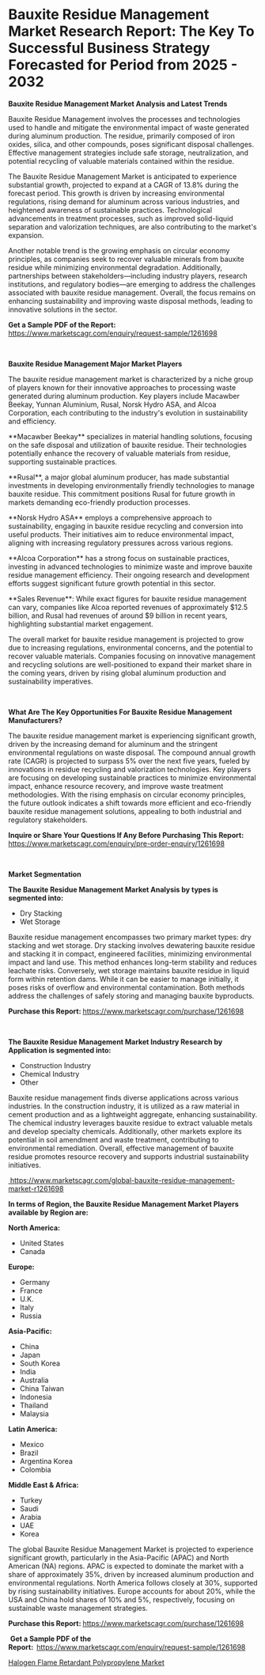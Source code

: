 <p><h1>Bauxite Residue Management Market Research Report: The Key To Successful Business Strategy Forecasted for Period from 2025 - 2032</h1></p><p><strong>Bauxite Residue Management Market Analysis and Latest Trends</strong></p>
<p><p>Bauxite Residue Management involves the processes and technologies used to handle and mitigate the environmental impact of waste generated during aluminum production. The residue, primarily composed of iron oxides, silica, and other compounds, poses significant disposal challenges. Effective management strategies include safe storage, neutralization, and potential recycling of valuable materials contained within the residue.</p><p>The Bauxite Residue Management Market is anticipated to experience substantial growth, projected to expand at a CAGR of 13.8% during the forecast period. This growth is driven by increasing environmental regulations, rising demand for aluminum across various industries, and heightened awareness of sustainable practices. Technological advancements in treatment processes, such as improved solid-liquid separation and valorization techniques, are also contributing to the market's expansion. </p><p>Another notable trend is the growing emphasis on circular economy principles, as companies seek to recover valuable minerals from bauxite residue while minimizing environmental degradation. Additionally, partnerships between stakeholders—including industry players, research institutions, and regulatory bodies—are emerging to address the challenges associated with bauxite residue management. Overall, the focus remains on enhancing sustainability and improving waste disposal methods, leading to innovative solutions in the sector.</p></p>
<p><strong>Get a Sample PDF of the Report:&nbsp;</strong> <a href="https://www.marketscagr.com/enquiry/request-sample/1261698?utm_campaign=3534&utm_medium=2&utm_source=Github&utm_content=ia&utm_term=03042025&utm_id=bauxite-residue-management">https://www.marketscagr.com/enquiry/request-sample/1261698</a></p>
<p>&nbsp;</p>
<p><strong>Bauxite Residue Management Major Market Players</strong></p>
<p><p>The bauxite residue management market is characterized by a niche group of players known for their innovative approaches to processing waste generated during aluminum production. Key players include Macawber Beekay, Yunnan Aluminium, Rusal, Norsk Hydro ASA, and Alcoa Corporation, each contributing to the industry's evolution in sustainability and efficiency.</p><p>**Macawber Beekay** specializes in material handling solutions, focusing on the safe disposal and utilization of bauxite residue. Their technologies potentially enhance the recovery of valuable materials from residue, supporting sustainable practices.</p><p>**Rusal**, a major global aluminum producer, has made substantial investments in developing environmentally friendly technologies to manage bauxite residue. This commitment positions Rusal for future growth in markets demanding eco-friendly production processes.</p><p>**Norsk Hydro ASA** employs a comprehensive approach to sustainability, engaging in bauxite residue recycling and conversion into useful products. Their initiatives aim to reduce environmental impact, aligning with increasing regulatory pressures across various regions.</p><p>**Alcoa Corporation** has a strong focus on sustainable practices, investing in advanced technologies to minimize waste and improve bauxite residue management efficiency. Their ongoing research and development efforts suggest significant future growth potential in this sector.</p><p>**Sales Revenue**: While exact figures for bauxite residue management can vary, companies like Alcoa reported revenues of approximately $12.5 billion, and Rusal had revenues of around $9 billion in recent years, highlighting substantial market engagement. </p><p>The overall market for bauxite residue management is projected to grow due to increasing regulations, environmental concerns, and the potential to recover valuable materials. Companies focusing on innovative management and recycling solutions are well-positioned to expand their market share in the coming years, driven by rising global aluminum production and sustainability imperatives.</p></p>
<p>&nbsp;</p>
<p><strong>What Are The Key Opportunities For Bauxite Residue Management Manufacturers?</strong></p>
<p><p>The bauxite residue management market is experiencing significant growth, driven by the increasing demand for aluminum and the stringent environmental regulations on waste disposal. The compound annual growth rate (CAGR) is projected to surpass 5% over the next five years, fueled by innovations in residue recycling and valorization technologies. Key players are focusing on developing sustainable practices to minimize environmental impact, enhance resource recovery, and improve waste treatment methodologies. With the rising emphasis on circular economy principles, the future outlook indicates a shift towards more efficient and eco-friendly bauxite residue management solutions, appealing to both industrial and regulatory stakeholders.</p></p>
<p><strong>Inquire or Share Your Questions If Any Before Purchasing This Report:</strong> <a href="https://www.marketscagr.com/enquiry/pre-order-enquiry/1261698?utm_campaign=3534&utm_medium=2&utm_source=Github&utm_content=ia&utm_term=03042025&utm_id=bauxite-residue-management">https://www.marketscagr.com/enquiry/pre-order-enquiry/1261698</a></p>
<p>&nbsp;</p>
<p><strong>Market Segmentation</strong></p>
<p><strong>The Bauxite Residue Management Market Analysis by types is segmented into:</strong></p>
<p><ul><li>Dry Stacking</li><li>Wet Storage</li></ul></p>
<p><p>Bauxite residue management encompasses two primary market types: dry stacking and wet storage. Dry stacking involves dewatering bauxite residue and stacking it in compact, engineered facilities, minimizing environmental impact and land use. This method enhances long-term stability and reduces leachate risks. Conversely, wet storage maintains bauxite residue in liquid form within retention dams. While it can be easier to manage initially, it poses risks of overflow and environmental contamination. Both methods address the challenges of safely storing and managing bauxite byproducts.</p></p>
<p><strong>Purchase this Report:&nbsp;</strong><a href="https://www.marketscagr.com/purchase/1261698?utm_campaign=3534&utm_medium=2&utm_source=Github&utm_content=ia&utm_term=03042025&utm_id=bauxite-residue-management">https://www.marketscagr.com/purchase/1261698</a></p>
<p>&nbsp;</p>
<p><strong>The Bauxite Residue Management Market Industry Research by Application is segmented into:</strong></p>
<p><ul><li>Construction Industry</li><li>Chemical Industry</li><li>Other</li></ul></p>
<p><p>Bauxite residue management finds diverse applications across various industries. In the construction industry, it is utilized as a raw material in cement production and as a lightweight aggregate, enhancing sustainability. The chemical industry leverages bauxite residue to extract valuable metals and develop specialty chemicals. Additionally, other markets explore its potential in soil amendment and waste treatment, contributing to environmental remediation. Overall, effective management of bauxite residue promotes resource recovery and supports industrial sustainability initiatives.</p></p>
<p><a href="https://www.marketscagr.com/global-bauxite-residue-management-market-r1261698?utm_campaign=3534&utm_medium=2&utm_source=Github&utm_content=ia&utm_term=03042025&utm_id=bauxite-residue-management">&nbsp;https://www.marketscagr.com/global-bauxite-residue-management-market-r1261698</a></p>
<p><strong>In terms of Region, the Bauxite Residue Management Market Players available by Region are:</strong></p>
<p>
    <p> <strong> North America: </strong>
        <ul>
            <li>United States</li>
            <li>Canada</li>
        </ul>
        </p> 
    <p> <strong> Europe: </strong>
        <ul>
            <li>Germany</li>
            <li>France</li>
            <li>U.K.</li>
            <li>Italy</li>
            <li>Russia</li>
        </ul>
        </p> 
    <p> <strong> Asia-Pacific: </strong>
        <ul>
            <li>China</li>
            <li>Japan</li>
            <li>South Korea</li>
            <li>India</li>
            <li>Australia</li>
            <li>China Taiwan</li>
            <li>Indonesia</li>
            <li>Thailand</li>
            <li>Malaysia</li>
        </ul>
        </p> 
    <p> <strong> Latin America: </strong>
        <ul>
            <li>Mexico</li>
            <li>Brazil</li>
            <li>Argentina Korea</li>
            <li>Colombia</li>
        </ul>
        </p> 
    <p> <strong> Middle East & Africa: </strong>
        <ul>
            <li>Turkey</li>
            <li>Saudi</li>
            <li>Arabia</li>
            <li>UAE</li>
            <li>Korea</li>
        </ul>
    </p>
    </p>
<p><p>The global Bauxite Residue Management Market is projected to experience significant growth, particularly in the Asia-Pacific (APAC) and North American (NA) regions. APAC is expected to dominate the market with a share of approximately 35%, driven by increased aluminum production and environmental regulations. North America follows closely at 30%, supported by rising sustainability initiatives. Europe accounts for about 20%, while the USA and China hold shares of 10% and 5%, respectively, focusing on sustainable waste management strategies.</p></p>
<p><strong>Purchase this Report: </strong><a href="https://www.marketscagr.com/purchase/1261698?utm_campaign=3534&utm_medium=2&utm_source=Github&utm_content=ia&utm_term=03042025&utm_id=bauxite-residue-management">https://www.marketscagr.com/purchase/1261698</a></p>
<p>&nbsp;<strong>Get a Sample PDF of the Report:&nbsp;&nbsp;</strong><a href="https://www.marketscagr.com/enquiry/request-sample/1261698?utm_campaign=3534&utm_medium=2&utm_source=Github&utm_content=ia&utm_term=03042025&utm_id=bauxite-residue-management">https://www.marketscagr.com/enquiry/request-sample/1261698</a></p>
<p><strong></strong></p>
<p><p><a href="https://github.com/boyertrull4r/Market-Research-Report-List-1/blob/main/halogen-flame-retardant-polypropylene-market.md?utm_campaign=3534&utm_medium=2&utm_source=Github&utm_content=ia&utm_term=03042025&utm_id=bauxite-residue-management">Halogen Flame Retardant Polypropylene Market</a></p></p>